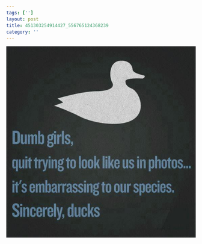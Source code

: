 ```yaml
---
tags: ['']
layout: post
title: 451303254914427_556765124368239
category: ''
---
```

![451303254914427_556765124368239](/uploads/2013-4-22-451303254914427_556765124368239.jpg)
